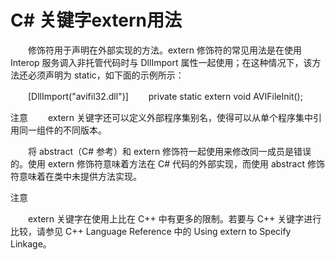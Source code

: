 # C# 关键字extern用法

　　修饰符用于声明在外部实现的方法。extern 修饰符的常见用法是在使用 Interop 服务调入非托管代码时与 DllImport 属性一起使用；在这种情况下，该方法还必须声明为 static，如下面的示例所示：

　　[DllImport("avifil32.dll")]
　　private static extern void AVIFileInit();

注意
　　extern 关键字还可以定义外部程序集别名，使得可以从单个程序集中引用同一组件的不同版本。

　　将 abstract（C# 参考）和 extern 修饰符一起使用来修改同一成员是错误的。使用 extern 修饰符意味着方法在 C# 代码的外部实现，而使用 abstract 修饰符意味着在类中未提供方法实现。

注意

　　extern 关键字在使用上比在 C++ 中有更多的限制。若要与 C++ 关键字进行比较，请参见 C++ Language Reference 中的 Using extern to Specify Linkage。